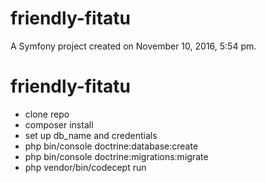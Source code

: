 friendly-fitatu
===============

A Symfony project created on November 10, 2016, 5:54 pm.
# friendly-fitatu

- clone repo
- composer install
- set up db_name and credentials
- php bin/console doctrine:database:create
- php bin/console doctrine:migrations:migrate
- php vendor/bin/codecept run

